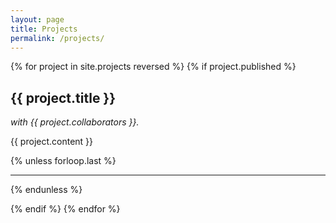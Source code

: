 ```yaml
---
layout: page
title: Projects
permalink: /projects/
---
```



{% for project in site.projects reversed %}
{% if project.published %}
  <section class="project">
    <h2>{{ project.title }}</h2>
      <p><i>with {{ project.collaborators }}.</i></p>
      <p>{{ project.content }}</p>
  </section>

{% unless forloop.last %}
  <hr>
{% endunless %}

{% endif  %}
{% endfor %}

